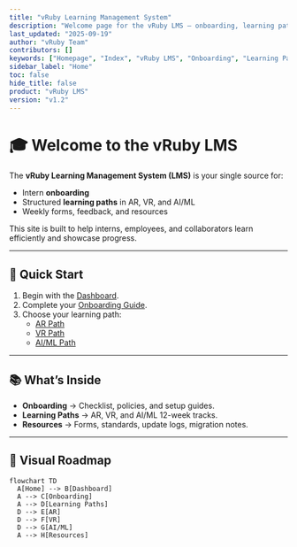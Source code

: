 ```yaml
---
title: "vRuby Learning Management System"
description: "Welcome page for the vRuby LMS – onboarding, learning paths, and resources."
last_updated: "2025-09-19"
author: "vRuby Team"
contributors: []
keywords: ["Homepage", "Index", "vRuby LMS", "Onboarding", "Learning Paths"]
sidebar_label: "Home"
toc: false
hide_title: false
product: "vRuby LMS"
version: "v1.2"
---
```


# 🎓 Welcome to the vRuby LMS

The **vRuby Learning Management System (LMS)** is your single source for:  
- Intern **onboarding**  
- Structured **learning paths** in AR, VR, and AI/ML  
- Weekly forms, feedback, and resources  

This site is built to help interns, employees, and collaborators learn efficiently and showcase progress.

---

## 🚀 Quick Start
1. Begin with the [Dashboard](Dashboard.md).  
2. Complete your [Onboarding Guide](Onboarding/README.md).  
3. Choose your learning path:  
   - [AR Path](AR/README.md)  
   - [VR Path](VR/README.md)  
   - [AI/ML Path](AI/README.md)  

---

## 📚 What’s Inside
- **Onboarding** → Checklist, policies, and setup guides.  
- **Learning Paths** → AR, VR, and AI/ML 12-week tracks.  
- **Resources** → Forms, standards, update logs, migration notes.  

---

## 🔄 Visual Roadmap
```mermaid
flowchart TD
  A[Home] --> B[Dashboard]
  A --> C[Onboarding]
  A --> D[Learning Paths]
  D --> E[AR]
  D --> F[VR]
  D --> G[AI/ML]
  A --> H[Resources]
```
